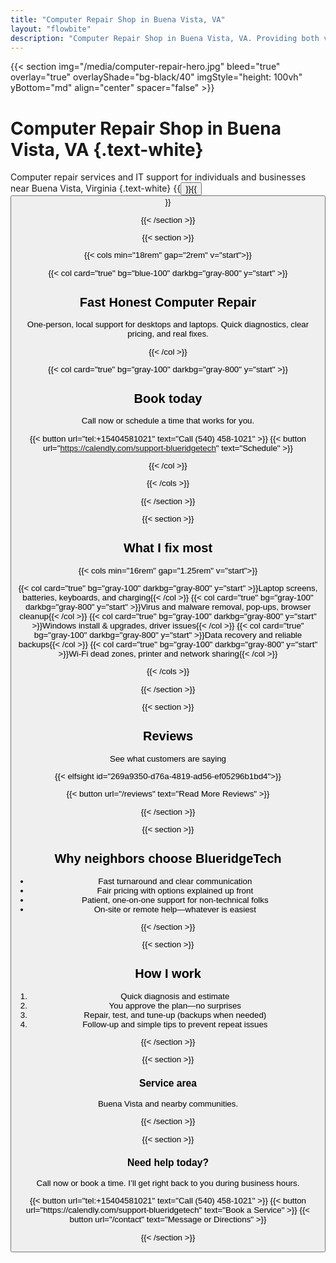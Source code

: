 ```yaml
---
title: "Computer Repair Shop in Buena Vista, VA"
layout: "flowbite"
description: "Computer Repair Shop in Buena Vista, VA. Providing both virtual and onsite computer repair services for businesses and individuals. BlueridgeTech offers expert IT repair and support services."
---
```


{{< section img="/media/computer-repair-hero.jpg" bleed="true" overlay="true" overlayShade="bg-black/40" imgStyle="height: 100vh" yBottom="md" align="center" spacer="false" >}}
# Computer Repair Shop in Buena Vista, VA {.text-white}
Computer repair services and IT support for individuals and businesses near Buena Vista, Virginia
{.text-white}
{{<button url="https://calendly.com/support-blueridgetech" text="Schedule">}}{{<button url="/contact" text="Contact">}}

{{< /section >}}

{{< section >}}

{{< cols min="18rem" gap="2rem" v="start">}}

{{< col card="true" bg="blue-100" darkbg="gray-800" y="start" >}}

## Fast Honest Computer Repair

One‑person, local support for desktops and laptops. Quick diagnostics, clear pricing, and real fixes.

{{< /col >}}

{{< col card="true" bg="gray-100" darkbg="gray-800" y="start" >}}

## Book today

Call now or schedule a time that works for you.

{{< button url="tel:+15404581021" text="Call (540) 458-1021" >}} {{< button url="https://calendly.com/support-blueridgetech" text="Schedule" >}}

{{< /col >}}

{{< /cols >}}

{{< /section >}}

{{< section >}}

## What I fix most

{{< cols min="16rem" gap="1.25rem" v="start">}}

{{< col card="true" bg="gray-100" darkbg="gray-800" y="start" >}}Laptop screens, batteries, keyboards, and charging{{< /col >}}
{{< col card="true" bg="gray-100" darkbg="gray-800" y="start" >}}Virus and malware removal, pop‑ups, browser cleanup{{< /col >}}
{{< col card="true" bg="gray-100" darkbg="gray-800" y="start" >}}Windows install & upgrades, driver issues{{< /col >}}
{{< col card="true" bg="gray-100" darkbg="gray-800" y="start" >}}Data recovery and reliable backups{{< /col >}}
{{< col card="true" bg="gray-100" darkbg="gray-800" y="start" >}}Wi‑Fi dead zones, printer and network sharing{{< /col >}}

{{< /cols >}}

{{< /section >}}

{{< section >}}

## Reviews
See what customers are saying

{{< elfsight id="269a9350-d76a-4819-ad56-ef05296b1bd4">}}

{{< button url="/reviews" text="Read More Reviews" >}}

{{< /section >}}

{{< section >}}

## Why neighbors choose BlueridgeTech

- Fast turnaround and clear communication
- Fair pricing with options explained up front
- Patient, one‑on‑one support for non‑technical folks
- On‑site or remote help—whatever is easiest

{{< /section >}}

{{< section >}}

## How I work

1. Quick diagnosis and estimate
2. You approve the plan—no surprises
3. Repair, test, and tune‑up (backups when needed)
4. Follow‑up and simple tips to prevent repeat issues

{{< /section >}}

{{< section >}}

### Service area

Buena Vista and nearby communities.

{{< /section >}}

{{< section >}}

<div class="text-center max-w-3xl mx-auto">
	<h3 class="text-2xl font-semibold mb-2">Need help today?</h3>
	<p class="mb-4">Call now or book a time. I’ll get right back to you during business hours.</p>
	<div class="flex flex-wrap items-center justify-center gap-3">
		{{< button url="tel:+15404581021" text="Call (540) 458-1021" >}}
		{{< button url="https://calendly.com/support-blueridgetech" text="Book a Service" >}}
		{{< button url="/contact" text="Message or Directions" >}}
	</div>
</div>

{{< /section >}}
